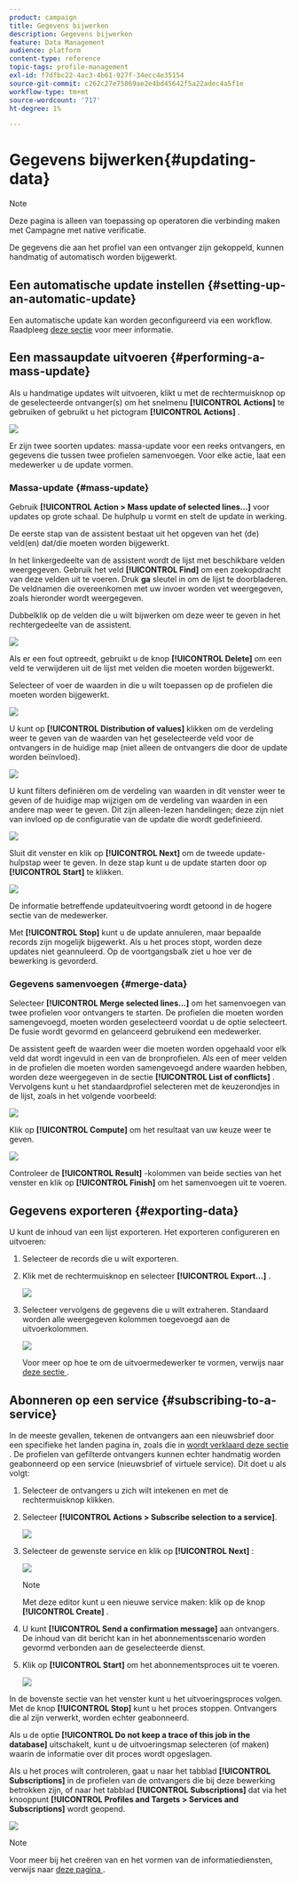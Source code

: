 ```yaml
---
product: campaign
title: Gegevens bijwerken
description: Gegevens bijwerken
feature: Data Management
audience: platform
content-type: reference
topic-tags: profile-management
exl-id: f7dfbc22-4ac3-4b61-927f-34ecc4e35154
source-git-commit: c262c27e75869ae2e4bd45642f5a22adec4a5f1e
workflow-type: tm+mt
source-wordcount: '717'
ht-degree: 1%

---
```


# Gegevens bijwerken{#updating-data}

>[!NOTE]
>
>Deze pagina is alleen van toepassing op operatoren die verbinding maken met Campagne met native verificatie.

De gegevens die aan het profiel van een ontvanger zijn gekoppeld, kunnen handmatig of automatisch worden bijgewerkt.

## Een automatische update instellen {#setting-up-an-automatic-update}

Een automatische update kan worden geconfigureerd via een workflow. Raadpleeg [deze sectie](../../workflow/using/update-data.md) voor meer informatie.

## Een massaupdate uitvoeren {#performing-a-mass-update}

Als u handmatige updates wilt uitvoeren, klikt u met de rechtermuisknop op de geselecteerde ontvanger(s) om het snelmenu **[!UICONTROL Actions]** te gebruiken of gebruikt u het pictogram **[!UICONTROL Actions]** .

![](assets/s_ncs_user_action_icon.png)

Er zijn twee soorten updates: massa-update voor een reeks ontvangers, en gegevens die tussen twee profielen samenvoegen. Voor elke actie, laat een medewerker u de update vormen.

### Massa-update {#mass-update}

Gebruik **[!UICONTROL Action > Mass update of selected lines...]** voor updates op grote schaal. De hulphulp u vormt en stelt de update in werking.

De eerste stap van de assistent bestaat uit het opgeven van het (de) veld(en) dat/die moeten worden bijgewerkt.

In het linkergedeelte van de assistent wordt de lijst met beschikbare velden weergegeven. Gebruik het veld **[!UICONTROL Find]** om een zoekopdracht van deze velden uit te voeren. Druk **ga** sleutel in om de lijst te doorbladeren. De veldnamen die overeenkomen met uw invoer worden vet weergegeven, zoals hieronder wordt weergegeven.

Dubbelklik op de velden die u wilt bijwerken om deze weer te geven in het rechtergedeelte van de assistent.

![](assets/s_ncs_user_update_wizard01_1.png)

Als er een fout optreedt, gebruikt u de knop **[!UICONTROL Delete]** om een veld te verwijderen uit de lijst met velden die moeten worden bijgewerkt.

Selecteer of voer de waarden in die u wilt toepassen op de profielen die moeten worden bijgewerkt.

![](assets/s_ncs_user_update_wizard01_12.png)

U kunt op **[!UICONTROL Distribution of values]** klikken om de verdeling weer te geven van de waarden van het geselecteerde veld voor de ontvangers in de huidige map (niet alleen de ontvangers die door de update worden beïnvloed).

![](assets/s_ncs_user_update_wizard01_2.png)

U kunt filters definiëren om de verdeling van waarden in dit venster weer te geven of de huidige map wijzigen om de verdeling van waarden in een andere map weer te geven. Dit zijn alleen-lezen handelingen; deze zijn niet van invloed op de configuratie van de update die wordt gedefinieerd.

![](assets/s_ncs_user_update_wizard01_3.png)

Sluit dit venster en klik op **[!UICONTROL Next]** om de tweede update-hulpstap weer te geven. In deze stap kunt u de update starten door op **[!UICONTROL Start]** te klikken.

![](assets/s_ncs_user_update_wizard01_4.png)

De informatie betreffende updateuitvoering wordt getoond in de hogere sectie van de medewerker.

Met **[!UICONTROL Stop]** kunt u de update annuleren, maar bepaalde records zijn mogelijk bijgewerkt. Als u het proces stopt, worden deze updates niet geannuleerd. Op de voortgangsbalk ziet u hoe ver de bewerking is gevorderd.

### Gegevens samenvoegen {#merge-data}

Selecteer **[!UICONTROL Merge selected lines...]** om het samenvoegen van twee profielen voor ontvangers te starten. De profielen die moeten worden samengevoegd, moeten worden geselecteerd voordat u de optie selecteert. De fusie wordt gevormd en gelanceerd gebruikend een medewerker.

De assistent geeft de waarden weer die moeten worden opgehaald voor elk veld dat wordt ingevuld in een van de bronprofielen. Als een of meer velden in de profielen die moeten worden samengevoegd andere waarden hebben, worden deze weergegeven in de sectie **[!UICONTROL List of conflicts]** . Vervolgens kunt u het standaardprofiel selecteren met de keuzerondjes in de lijst, zoals in het volgende voorbeeld:

![](assets/s_ncs_user_merge_wizard01_1.png)

Klik op **[!UICONTROL Compute]** om het resultaat van uw keuze weer te geven.

![](assets/s_ncs_user_merge_wizard01_2.png)

Controleer de **[!UICONTROL Result]** -kolommen van beide secties van het venster en klik op **[!UICONTROL Finish]** om het samenvoegen uit te voeren.

## Gegevens exporteren {#exporting-data}

U kunt de inhoud van een lijst exporteren. Het exporteren configureren en uitvoeren:

1. Selecteer de records die u wilt exporteren.
1. Klik met de rechtermuisknop en selecteer **[!UICONTROL Export...]** .

   ![](assets/s_ncs_user_export_list.png)

1. Selecteer vervolgens de gegevens die u wilt extraheren. Standaard worden alle weergegeven kolommen toegevoegd aan de uitvoerkolommen.

   ![](assets/s_ncs_user_export_list_start.png)

   Voor meer op hoe te om de uitvoermedewerker te vormen, verwijs naar [ deze sectie ](../../platform/using/executing-export-jobs.md).

## Abonneren op een service {#subscribing-to-a-service}

In de meeste gevallen, tekenen de ontvangers aan een nieuwsbrief door een specifieke het landen pagina in, zoals die in [ wordt verklaard deze sectie ](../../delivery/using/managing-subscriptions.md). De profielen van gefilterde ontvangers kunnen echter handmatig worden geabonneerd op een service (nieuwsbrief of virtuele service). Dit doet u als volgt:

1. Selecteer de ontvangers u zich wilt intekenen en met de rechtermuisknop klikken.
1. Selecteer **[!UICONTROL Actions > Subscribe selection to a service]**.

   ![](assets/s_ncs_user_selection_subscribe_service.png)

1. Selecteer de gewenste service en klik op **[!UICONTROL Next]** :

   ![](assets/s_ncs_user_selection_subscribe_service_2.png)

   >[!NOTE]
   >
   >Met deze editor kunt u een nieuwe service maken: klik op de knop **[!UICONTROL Create]** .

1. U kunt **[!UICONTROL Send a confirmation message]** aan ontvangers. De inhoud van dit bericht kan in het abonnementsscenario worden gevormd verbonden aan de geselecteerde dienst.
1. Klik op **[!UICONTROL Start]** om het abonnementsproces uit te voeren.

   ![](assets/s_ncs_user_selection_subscribe_service_3.png)

In de bovenste sectie van het venster kunt u het uitvoeringsproces volgen. Met de knop **[!UICONTROL Stop]** kunt u het proces stoppen. Ontvangers die al zijn verwerkt, worden echter geabonneerd.

Als u de optie **[!UICONTROL Do not keep a trace of this job in the database]** uitschakelt, kunt u de uitvoeringsmap selecteren (of maken) waarin de informatie over dit proces wordt opgeslagen.

Als u het proces wilt controleren, gaat u naar het tabblad **[!UICONTROL Subscriptions]** in de profielen van de ontvangers die bij deze bewerking betrokken zijn, of naar het tabblad **[!UICONTROL Subscriptions]** dat via het knooppunt **[!UICONTROL Profiles and Targets > Services and Subscriptions]** wordt geopend.

![](assets/s_ncs_user_selection_subscribe_service_4.png)

>[!NOTE]
>
>Voor meer bij het creëren van en het vormen van de informatiediensten, verwijs naar [ deze pagina ](../../delivery/using/managing-subscriptions.md).
